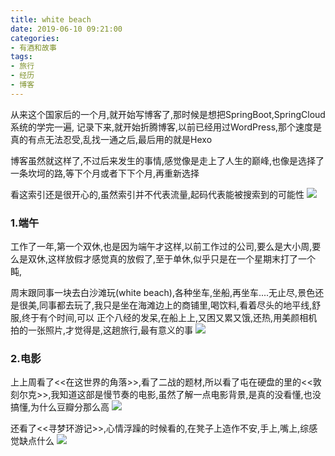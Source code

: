 ```yaml
---
title: white beach
date: 2019-06-10 09:21:00
categories: 
- 有酒和故事
tags: 
- 旅行
- 经历
- 博客
---
```

从来这个国家后的一个月,就开始写博客了,那时候是想把SpringBoot,SpringCloud系统的学完一遍,
记录下来,就开始折腾博客,以前已经用过WordPress,那个速度是真的有点无法忍受,乱找一通之后,最后用的就是Hexo

博客虽然就这样了,不过后来发生的事情,感觉像是走上了人生的巅峰,也像是选择了一条坎坷的路,等下个月或者下下个月,再重新选择

看这索引还是很开心的,虽然索引并不代表流量,起码代表能被搜索到的可能性
![](https://cdn.jsdelivr.net/gh/YangAnLin/images/copy_20201213152040.png)
<!-- more -->

### 1.端午
工作了一年,第一个双休,也是因为端午才这样,以前工作过的公司,要么是大小周,要么是双休,这样放假才感觉真的放假了,至于单休,似乎只是在一个星期末打了一个盹,

周末跟同事一块去白沙滩玩(white beach),各种坐车,坐船,再坐车....无止尽,景色还是很美,同事都去玩了,我只是坐在海滩边上的商铺里,喝饮料,看着尽头的地平线,舒服,终于有个时间,可以
正个八经的发呆,在船上上,又困又累又饿,还热,用美颜相机拍的一张照片,才觉得是,这趟旅行,最有意义的事
![](https://cdn.jsdelivr.net/gh/YangAnLin/images/copy_20201213152050.jpeg)

### 2.电影
上上周看了<<在这世界的角落>>,看了二战的题材,所以看了屯在硬盘的里的<<敦刻尔克>>,我知道这部是慢节奏的电影,虽然了解一点电影背景,是真的没看懂,也没搞懂,为什么豆瓣分那么高
![](https://cdn.jsdelivr.net/gh/YangAnLin/images/copy_20201213152101.png)

还看了<<寻梦环游记>>,心情浮躁的时候看的,在凳子上造作不安,手上,嘴上,综感觉缺点什么
![](https://cdn.jsdelivr.net/gh/YangAnLin/images/copy_20201213152113.png)


